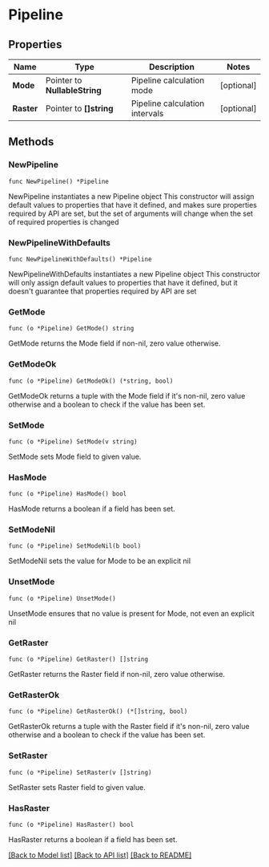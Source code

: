 # Pipeline

## Properties

Name | Type | Description | Notes
------------ | ------------- | ------------- | -------------
**Mode** | Pointer to **NullableString** | Pipeline calculation mode | [optional] 
**Raster** | Pointer to **[]string** | Pipeline calculation intervals | [optional] 

## Methods

### NewPipeline

`func NewPipeline() *Pipeline`

NewPipeline instantiates a new Pipeline object
This constructor will assign default values to properties that have it defined,
and makes sure properties required by API are set, but the set of arguments
will change when the set of required properties is changed

### NewPipelineWithDefaults

`func NewPipelineWithDefaults() *Pipeline`

NewPipelineWithDefaults instantiates a new Pipeline object
This constructor will only assign default values to properties that have it defined,
but it doesn't guarantee that properties required by API are set

### GetMode

`func (o *Pipeline) GetMode() string`

GetMode returns the Mode field if non-nil, zero value otherwise.

### GetModeOk

`func (o *Pipeline) GetModeOk() (*string, bool)`

GetModeOk returns a tuple with the Mode field if it's non-nil, zero value otherwise
and a boolean to check if the value has been set.

### SetMode

`func (o *Pipeline) SetMode(v string)`

SetMode sets Mode field to given value.

### HasMode

`func (o *Pipeline) HasMode() bool`

HasMode returns a boolean if a field has been set.

### SetModeNil

`func (o *Pipeline) SetModeNil(b bool)`

 SetModeNil sets the value for Mode to be an explicit nil

### UnsetMode
`func (o *Pipeline) UnsetMode()`

UnsetMode ensures that no value is present for Mode, not even an explicit nil
### GetRaster

`func (o *Pipeline) GetRaster() []string`

GetRaster returns the Raster field if non-nil, zero value otherwise.

### GetRasterOk

`func (o *Pipeline) GetRasterOk() (*[]string, bool)`

GetRasterOk returns a tuple with the Raster field if it's non-nil, zero value otherwise
and a boolean to check if the value has been set.

### SetRaster

`func (o *Pipeline) SetRaster(v []string)`

SetRaster sets Raster field to given value.

### HasRaster

`func (o *Pipeline) HasRaster() bool`

HasRaster returns a boolean if a field has been set.


[[Back to Model list]](../README.md#documentation-for-models) [[Back to API list]](../README.md#documentation-for-api-endpoints) [[Back to README]](../README.md)


